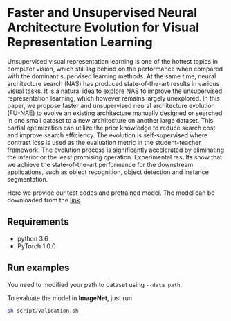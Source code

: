 # Faster and Unsupervised Neural Architecture Evolution for Visual Representation Learning

Unsupervised visual representation learning is one of the  hottest topics in computer vision, which still lag behind on the performance when compared with the dominant supervised learning methods. At the same time, neural architecture search (NAS) has produced state-of-the-art results in  various visual tasks. It is a natural idea to explore NAS to improve the unsupervised representation learning, which however remains largely unexplored. In this paper, we propose faster and unsupervised neural architecture evolution (FU-NAE) to evolve an existing architecture manually designed or searched in one small dataset to a new architecture on another large dataset.  This partial optimization can utilize the prior knowledge to reduce search cost and improve search efficiency. The evolution is self-supervised where contrast loss is used as the evaluation metric in the student-teacher framework. The evolution process is  significantly accelerated 
by eliminating  the inferior or the least promising operation. Experimental results show that we achieve the state-of-the-art performance for the downstream applications, such as object recognition, object detection and instance segmentation.

Here we provide our test codes and pretrained model. The model can be downloaded from the [link](https://drive.google.com/file/d/11vCWcdlONWY-C0dRMdSAVNo4NIAp7hHN/view?usp=sharing).


## Requirements

- python 3.6
- PyTorch 1.0.0

## Run examples
You need to modified your path to dataset using ```--data_path```.

To evaluate the model in **ImageNet**, just run

```bash
sh script/validation.sh
```
